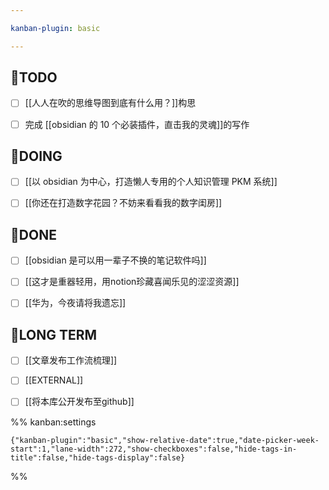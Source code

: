 ```yaml
---

kanban-plugin: basic

---
```


## 🤔TODO

- [ ] [[人人在吹的思维导图到底有什么用？]]构思
- [ ] 完成 [[obsidian 的 10 个必装插件，直击我的灵魂]]的写作


## 🏹DOING

- [ ] [[以 obsidian 为中心，打造懒人专用的个人知识管理 PKM 系统]]
- [ ] [[你还在打造数字花园？不妨来看看我的数字闺房]]


## 🎉DONE

- [ ] [[obsidian 是可以用一辈子不换的笔记软件吗]]
- [ ] [[这才是重器轻用，用notion珍藏喜闻乐见的涩涩资源]]
- [ ] [[华为，今夜请将我遗忘]]


## 🔭LONG TERM

- [ ] [[文章发布工作流梳理]]
- [ ] [[EXTERNAL]]
- [ ] [[将本库公开发布至github]]




%% kanban:settings
```
{"kanban-plugin":"basic","show-relative-date":true,"date-picker-week-start":1,"lane-width":272,"show-checkboxes":false,"hide-tags-in-title":false,"hide-tags-display":false}
```
%%